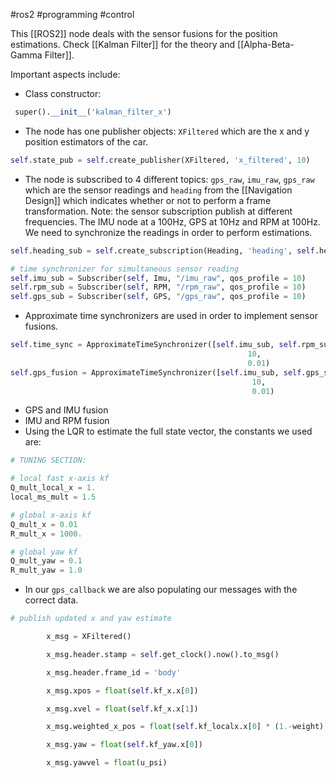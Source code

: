 #ros2 #programming #control 

This [[ROS2]] node deals with the sensor fusions for the position estimations. Check [[Kalman Filter]] for the theory and [[Alpha-Beta-Gamma Filter]].

Important aspects include:
- Class constructor:
```python
 super().__init__('kalman_filter_x')
```
- The node has one publisher objects: `XFiltered` which are the x and y position estimators of the car. 
```python
self.state_pub = self.create_publisher(XFiltered, 'x_filtered', 10)
```
- The node is subscribed to 4 different topics: `gps_raw`, `imu_raw`, `gps_raw` which are the sensor readings and `heading` from the [[Navigation Design]] which indicates whether or not to perform a frame transformation. Note: the sensor subscription publish at different frequencies. The IMU node at a 100Hz, GPS at 10Hz and RPM at 100Hz. We need to synchronize the readings in order to perform estimations.
```python
self.heading_sub = self.create_subscription(Heading, 'heading', self.heading_update, 10)

# time synchronizer for simultaneous sensor reading
self.imu_sub = Subscriber(self, Imu, "/imu_raw", qos_profile = 10)
self.rpm_sub = Subscriber(self, RPM, "/rpm_raw", qos_profile = 10)
self.gps_sub = Subscriber(self, GPS, "/gps_raw", qos_profile = 10)
```
- Approximate time synchronizers are used in order to implement sensor fusions. 
```python
self.time_sync = ApproximateTimeSynchronizer([self.imu_sub, self.rpm_sub],
                                                     10,
                                                     0.01)
self.gps_fusion = ApproximateTimeSynchronizer([self.imu_sub, self.gps_sub],
                                                      10,
                                                      0.01)
```
- GPS and IMU fusion 
- IMU and RPM fusion
- Using the LQR to estimate the full state vector, the constants we used are:
```python
# TUNING SECTION:

# local fast x-axis kf
Q_mult_local_x = 1.
local_ms_mult = 1.5

# global x-axis kf
Q_mult_x = 0.01
R_mult_x = 1000.

# global yaw kf
Q_mult_yaw = 0.1
R_mult_yaw = 1.0
```
- In our `gps_callback` we are also populating our messages with the correct data.
```python
# publish updated x and yaw estimate

        x_msg = XFiltered()

        x_msg.header.stamp = self.get_clock().now().to_msg()

        x_msg.header.frame_id = 'body'

        x_msg.xpos = float(self.kf_x.x[0])

        x_msg.xvel = float(self.kf_x.x[1])

        x_msg.weighted_x_pos = float(self.kf_localx.x[0] * (1.-weight) + self.kf_x.x[0] * weight)

        x_msg.yaw = float(self.kf_yaw.x[0])

        x_msg.yawvel = float(u_psi)
```